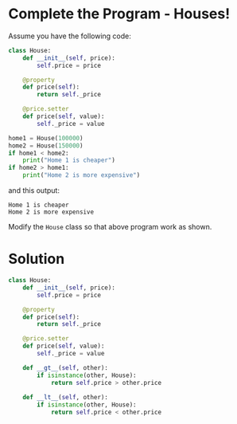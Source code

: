 # Complete the Program - Houses!

Assume you have the following code:

```python
class House:
    def __init__(self, price):
        self.price = price

    @property
    def price(self):
        return self._price

    @price.setter
    def price(self, value):
        self._price = value

home1 = House(100000)
home2 = House(150000)
if home1 < home2:
    print("Home 1 is cheaper")
if home2 > home1:
    print("Home 2 is more expensive")
```

and this output:

```
Home 1 is cheaper
Home 2 is more expensive
```

Modify the `House` class so that above program work as shown.

# Solution

```python
class House:
    def __init__(self, price):
        self.price = price

    @property
    def price(self):
        return self._price

    @price.setter
    def price(self, value):
        self._price = value

    def __gt__(self, other):
        if isinstance(other, House):
            return self.price > other.price
        
    def __lt__(self, other):
        if isinstance(other, House):
            return self.price < other.price
```